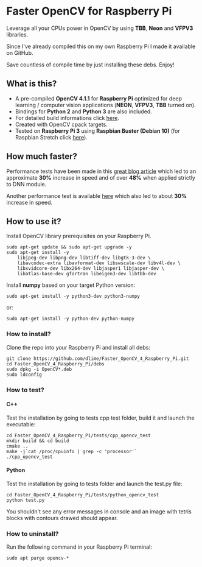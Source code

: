 # Faster OpenCV for Raspberry Pi
Leverage all your CPUs power in OpenCV by using **TBB**, **Neon** and **VFPV3** libraries.

Since I've already compiled this on my own Raspberry Pi I made it available on GitHub.

Save countless of compile time by just installing these debs. Enjoy!

## What is this?
* A pre-compiled **OpenCV 4.1.1** for **Raspberry Pi** optimized for deep learning / computer vision applications (**NEON**, **VFPV3**, **TBB** turned on).
* Bindings for **Python 2** and **Python 3** are also included.
* For detailed build informations click [here](build_information.txt).
* Created with OpenCV cpack targets.
* Tested on **Raspberry Pi 3** using **Raspbian Buster (Debian 10)** (for Raspbian Stretch click [here](https://github.com/dlime/Faster_OpenCV_4_Raspberry_Pi/releases/tag/stretch_410)).

## How much faster?
Performance tests have been made in this [great blog article](https://www.pyimagesearch.com/2017/10/09/optimizing-opencv-on-the-raspberry-pi/) which led to an approximate **30%** increase in speed and of over **48%** when applied strictly to DNN module.

Another performance test is available [here](https://www.theimpossiblecode.com/blog/faster-opencv-smiles-tbb/) which also led to about **30%** increase in speed.

## How to use it?
Install OpenCV library prerequisites on your Raspberry Pi.
```
sudo apt-get update && sudo apt-get upgrade -y
sudo apt-get install -y
	libjpeg-dev libpng-dev libtiff-dev libgtk-3-dev \
	libavcodec-extra libavformat-dev libswscale-dev libv4l-dev \
	libxvidcore-dev libx264-dev libjasper1 libjasper-dev \
	libatlas-base-dev gfortran libeigen3-dev libtbb-dev
```

Install **numpy** based on your target Python version:
```
sudo apt-get install -y python3-dev python3-numpy
```
or:
```
sudo apt-get install -y python-dev python-numpy
```

### How to install?
Clone the repo into your Raspberry Pi and install all debs:
```
git clone https://github.com/dlime/Faster_OpenCV_4_Raspberry_Pi.git
cd Faster_OpenCV_4_Raspberry_Pi/debs
sudo dpkg -i OpenCV*.deb
sudo ldconfig
```

### How to test?

#### C++
Test the installation by going to tests cpp test folder, build it and launch the executable:
```
cd Faster_OpenCV_4_Raspberry_Pi/tests/cpp_opencv_test
mkdir build && cd build
cmake ..
make -j`cat /proc/cpuinfo | grep -c 'processor'`
./cpp_opencv_test
```

#### Python
Test the installation by going to tests folder and launch the test.py file:
```
cd Faster_OpenCV_4_Raspberry_Pi/tests/python_opencv_test
python test.py
```

You shouldn't see any error messages in console and an image with tetris blocks with contours drawed should appear.

### How to uninstall?
Run the following command in your Raspberry Pi terminal:
```
sudo apt purge opencv-*
```
